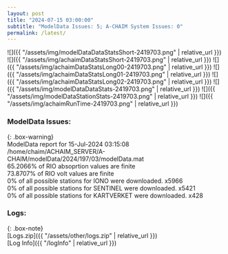 ```yaml
---
layout: post
title: "2024-07-15 03:00:00"
subtitle: "ModelData Issues: 5; A-CHAIM System Issues: 0"
permalink: /latest/
---
```


![]({{ "/assets/img/modelDataDataStatsShort-2419703.png" | relative_url }})
![]({{ "/assets/img/achaimDataStatsShort-2419703.png" | relative_url }})
![]({{ "/assets/img/achaimDataStatsLong00-2419703.png" | relative_url }})
![]({{ "/assets/img/achaimDataStatsLong01-2419703.png" | relative_url }})
![]({{ "/assets/img/achaimDataStatsLong02-2419703.png" | relative_url }})
![]({{ "/assets/img/modelDataDataStats-2419703.png" | relative_url }})
![]({{ "/assets/img/modelDataStationStats-2419703.png" | relative_url }})
![]({{ "/assets/img/achaimRunTime-2419703.png" | relative_url }})


### ModelData Issues:  
  
{: .box-warning}  
 ModelData report for 15-Jul-2024 03:15:08   
 /home/chaim/ACHAIM_SERVER/A-CHAIM/modelData/2024/197/03/modelData.mat   
 65.2066% of RIO absoprtion values are finite   
 73.8707% of RIO volt values are finite   
 0% of all possible stations for IONO were downloaded. x5966   
 0% of all possible stations for SENTINEL were downloaded. x5421   
 0% of all possible stations for KARTVERKET were downloaded. x428   
  


### Logs:  
  
{: .box-note}  
[Logs.zip]({{ "/assets/other/logs.zip" | relative_url }})  
[Log Info]({{ "/logInfo" | relative_url }})  
